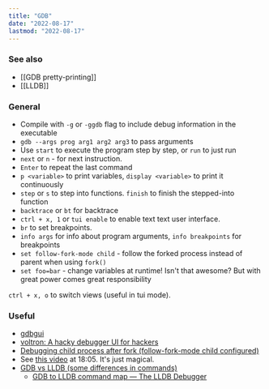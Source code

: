 ```yaml
---
title: "GDB"
date: "2022-08-17"
lastmod: "2022-08-17"
---
```


### See also
- [[GDB pretty-printing]]
- [[LLDB]]

### General
- Compile with `-g` or `-ggdb` flag to include debug information in the executable
- `gdb --args prog arg1 arg2 arg3` to pass arguments
- Use `start` to execute the program step by step, or `run` to just run
- `next` or `n` - for next instruction. 
- `Enter` to repeat the last command
- `p <variable>` to print variables, `display <variable>` to print it continuously
- `step` or `s` to step into functions. `finish` to finish the stepped-into function
- `backtrace` or `bt` for backtrace
- `ctrl + x, 1` or `tui enable` to enable text text user interface.
- `br` to set breakpoints.
- `info args` for info about program arguments, `info breakpoints` for breakpoints
- `set follow-fork-mode child` - follow the forked process instead of parent when using `fork()`
- `set foo=bar` - change variables at runtime! Isn't that awesome? But with great power comes great responsibility

`ctrl + x, o` to switch views (useful in tui mode).

### Useful
- [gdbgui](https://www.gdbgui.com/)
- [voltron: A hacky debugger UI for hackers](https://github.com/snare/voltron)
- [Debugging child process after fork (follow-fork-mode child configured)](https://stackoverflow.com/questions/15126925/)
- See [this video](https://www.youtube.com/watch?v=sZ8GJ1TiMdk) at 18:05. It's just magical.
- [GDB vs LLDB (some differences in commands)](https://aaronbloomfield.github.io/pdr/docs/gdb_vs_lldb.html)
	- [GDB to LLDB command map — The LLDB Debugger](https://lldb.llvm.org/use/map.html)

